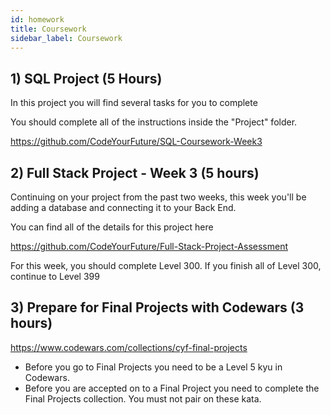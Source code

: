 ```yaml
---
id: homework
title: Coursework
sidebar_label: Coursework
---
```


## 1) SQL Project (5 Hours)

In this project you will find several tasks for you to complete

You should complete all of the instructions inside the "Project" folder.

https://github.com/CodeYourFuture/SQL-Coursework-Week3

## 2) Full Stack Project - Week 3 (5 hours)

Continuing on your project from the past two weeks, this week you'll be adding a database and connecting it to your Back End.

You can find all of the details for this project here

https://github.com/CodeYourFuture/Full-Stack-Project-Assessment

For this week, you should complete Level 300.
If you finish all of Level 300, continue to Level 399

## 3) Prepare for Final Projects with Codewars (3 hours)

https://www.codewars.com/collections/cyf-final-projects

* Before you go to Final Projects you need to be a Level 5 kyu in Codewars.
* Before you are accepted on to a Final Project you need to complete the Final Projects collection. You must not pair on these kata.


